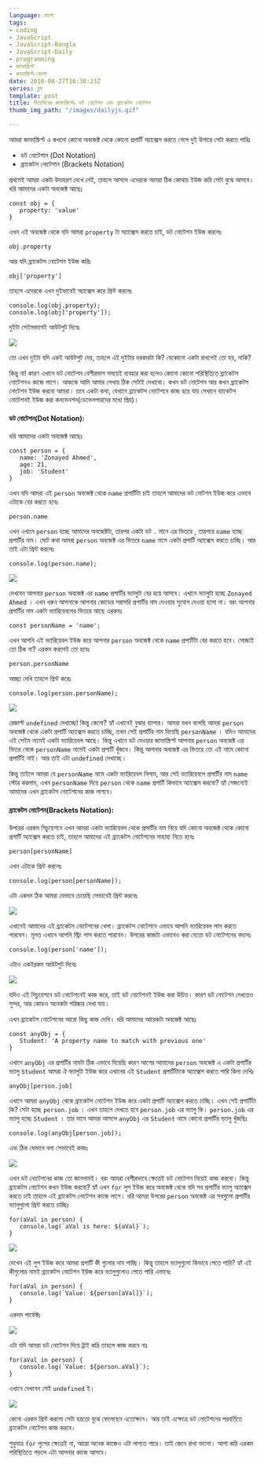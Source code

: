 ```yaml
---
language: বাংলা
tags:
- coding
- JavaScript
- JavaScript-Bangla
- JavaScript-Daily
- programming
- জাভাস্ক্রিপ্ট
- জাভাস্ক্রিপ্ট-বাংলা
date: 2018-08-27T16:38:23Z
series: ব্লগ
template: post
title: নিত্যদিনের জাভাস্ক্রিপ্টঃ ডট নোটেশন এবং ব্র্যাকেটস নোটেশন
thumb_img_path: "/images/dailyjs.gif"

---
```

আমরা জাভাস্ক্রিপ্ট এ কখনো কোনো অবজেক্ট থেকে কোনো প্রপার্টি অ্যাক্সেস করতে গেলে দুই উপারে সেটা করতে পারিঃ

* ডট নোটেশান (Dot Notation)
* ব্র্যাকেটস নোটেশান (Brackets Notation)

প্রথমেই আমরা একটা উদাহরণ দেখে নেই, তাহলে আসলে এদেরকে আমরা ঠিক কোথায় ইউজ করি সেটা বুঝে আসবে। ধরি আমাদের একটা অবজেক্ট আছেঃ

    const obj = {
       property: 'value'
    }

এখন এই অবজেক্ট থেকে যদি আমরা `property` টা অ্যাক্সেস করতে চাই, ডট নোটেশন ইউজ করলেঃ

    obj.property

আর যদি ব্র্যাকেটস নোটেশন ইউজ করিঃ

    obj['property']

তাহলে এদেরকে এখন দুইভাবেই অ্যাক্সেস করে প্রিন্ট করলেঃ

    console.log(obj.property);
    console.log(obj['property']);

দুইটা সেইমভাবেই আউটপুট দিবেঃ

![](https://cdn-images-1.medium.com/max/1000/1*_kkgeIwjofsJ6GeI74ZsNg.png)

তো এখন দুইটা যদি একই আউটপুট দেয়, তাহলে এই দুইটার দরকারটা কি? যেকোনো একটা রাখলেই তো হয়, নাকি?

কিন্তু না! কারণ এখানে ডট নোটেশন বেশীরভাগ সময়েই ব্যবহার করা হলেও কোনো কোনো পরিস্থিতিতে ব্র্যাকেটস নোটেশনও কাজে লাগে। আজকে আমি আমার লেখায় ঠিক সেটাই দেখাবো। কখন ডট নোটেশন আর কখন ব্র্যাকেটস নোটেশন ইউজ করবো আমরা। তবে একটা কথা, যেখানে ব্র্যাকেটস নোটেশনে কাজ হয়ে যায় সেখানে ব্যাকেটস নোটেশনই ইউজ করা কনভেনশন(ডেভেলপারদের মধ্যে প্রিয়)।

#### ডট নোটেশন(Dot Notation):

ধরি আমাদের একটা অবজেক্ট আছেঃ

    const person = {
       name: 'Zonayed Ahmed',
       age: 21,
       job: 'Student'
    }

এখন যদি আমরা এই `person` অবজেক্ট থেকে `name` প্রপার্টিটা চাই তাহলে আমাদের ডট নোটশন ইউজ করে এভাবে এটাকে বের করতে হবেঃ

    person.name

এখন এখানে `person` হচ্ছে আমাদের অবজেক্টটা, তারপর একটা ডট `.` মানে এর ভিতরে , তারপরে `name` হচ্ছে প্রপার্টির নাম। মোট কথা আমরা `person` অবজেক্ট এর ভিতরে `name` নামে একটা প্রপার্টি অ্যাক্সেস করতে চাচ্ছি। আর তাই এটা প্রিন্ট করলেঃ

    console.log(person.name);

![](https://cdn-images-1.medium.com/max/1000/1*UiL8DEvhaIKNTqPlxpd-Gg.png)

দেখবেন আপনার `person` অবজেক্ট এর `name` প্রপার্টির ভ্যালুটা বের হয়ে আসবে। এখানে ভ্যালুটা হচ্ছে `Zonayed Ahmed` । এখন ধরুন আপনাকে আপনার কোডের সরাসরি প্রপার্টির নাম দেওয়ার সুযোগ দেওয়া হলো না। বরং আপনার প্রপার্টির নাম একটা ভ্যারিয়েবলের ভিতরে আছে এরকমঃ

    const personName = 'name';

এখন আপনি এই ভ্যারিয়েবল ইউজ করে আপনার `person` অবজেক্ট থেকে `name` প্রপার্টিটা বের করতে হবে। সোজাই তো ঠিক না? এরকম করলেই তো হবেঃ

    person.personName

আচ্ছা দেখি তাহলে প্রিন্ট করেঃ

    console.log(person.personName);

![](https://cdn-images-1.medium.com/max/1000/1*MpfcoxVjDENl5EjTmXxzmg.png)

রেজাল্ট `undefined` দেখাচ্ছে! কিন্তু কেনো? হ্যাঁ এখানেই বুঝার ব্যাপার। আমরা যখন বলেছি আমরা `person` অবজেক্ট থেকে একটা প্রপার্টি অ্যাক্সেস করতে চাচ্ছি, তখন সেই প্রপার্টির নাম দিয়েছি `personName` । যদিও আমাদের এই সেইম নামেই একটা ভ্যারিয়েবল আছে। কিন্তু এখানে ডট দেওয়ার জাভাস্ক্রিপ্ট আপনার `person` অবজেক্ট এর ভিতর থেকে `personName` নামেই একটা প্রপার্টি খুঁজবে। কিন্তু আপনার অবজেক্ট এর ভিতরে তো এই নামে কোনো প্রপার্টিই নাই। আর তাই এটা `undefined` দেখাচ্ছে।

কিন্তু তাইলে আমরা যে `personName` নামে একটা ভ্যারিয়েবল নিলাম, আর সেই ভ্যারিয়েবলে প্রপার্টির নাম `name` স্টোর করলাম, এখন `personName` দিয়ে `person` থেকে `name` প্রপার্টি কিভাবে অ্যাক্সেস করবো? হ্যাঁ সেজন্যেই আমাদের এখন ব্র্যাকেটস নোটেশনের কাজ লাগবে।

#### ব্র্যাকেটস নোটেশন(Brackets Notation):

উপরের এরকম সিচুয়েশনে এখন আমরা একটা ভ্যারিয়েবল থেকে প্রপার্টির নাম নিয়ে যদি কোনো অবজেক্ট থেকে কোনো প্রপার্টি অ্যাক্সেস করতে চাই, তাহলে আমাদের এই ব্র্যাকেটস নোটেশনের সাহায্য নিতে হবেঃ

    person[personName]

এখন এটাকে প্রিন্ট করলেঃ

    console.log(person[personName]);

এটা একদম ঠিক আমরা যেভাবে চেয়েছি সেভাবেই প্রিন্ট করবেঃ

![](https://cdn-images-1.medium.com/max/1000/1*bA1BAsLAoEhtzSXofZrrnA.png)

এখানেই আমাদের এই ব্র্যাকেটস নোটেশনের খেলা। ব্র্যাকেটস নোটেশনে এভাবে আপনি ভ্যারিয়েবল পাস করতে পারবেন। মূলত এখানে আপনি স্ট্রিং পাস করতে পারবেন। উপরের কাজটা এভাবেও করা যেতো ডট নোটেশনের বদলেঃ

    console.log(person['name']);

এটাও একইরকম আউটপুট দিবেঃ

![](https://cdn-images-1.medium.com/max/1000/1*MyCq5N_CZBjKin9glgiU2w.png)

যদিও এই সিচুয়েশনে ডট নোটেশনেই কাজ করে, তাই ডট নোটেশনই ইউজ করা উচিত। কারণ ডট নোটেশন দেখতেও সুন্দর, আর কোডও অনেকটা পরিষ্কার দেখা যায়।

এখন ব্র্যাকেটস নোটেশনের আরো কিছু কাজ দেখি। ধরি আমাদের আরেকটা অবজেক্ট আছেঃ

    const anyObj = {
       Student: 'A property name to match with previous one'
    }

এখানে `anyObj` এর প্রপার্টির নামটা ঠিক এভাবে দিয়েছি কারণ আগের আমাদের `person` অবজেক্ট এ একটা প্রপার্টির ভ্যালু `Student` আমরা ঐ ভ্যালুটা ইউজ করে এখানের এই `Student` প্রপার্টিটাকে অ্যাক্সেস করতে পারি কিনা দেখিঃ

    anyObj[person.job]

এখানে আমরা `anyObj` থেকে ব্র্যাকেটস নোটেশন ইউজ করে একটা প্রপার্টি অ্যাক্সেস করতে চাচ্ছি। এখন সেই প্রপার্টিটা কি? সেটা হচ্ছে `person.job` । এখন তাহলে দেখতে হবে `person.job` এর ভ্যালু কি। `person.job` এর ভ্যালু হচ্ছে `Student` । তার মানে আমরা আসলে `anyObj` এর `Student` নামে কোনো প্রপার্টির ভ্যালু খুঁজছিঃ

    console.log(anyObj[person.job]);

এবং ঠিক যেভাবে বলা সেভাবেই কাজঃ

![](https://cdn-images-1.medium.com/max/1000/1*lS3W0Fh6p0oyFSsH87hzdA.png)

এখন ডট নোটেশনের কাজ তো জানলামই। বরং আমরা বেশীরভাবে ক্ষেত্রেই ডট নোটেশন নিয়েই কাজ করবো। কিন্তু ব্র্যাকেটস নোটেশন কখন ইউজ করবো? হ্যাঁ এখন `for` লুপ ইউজ করে অবজেক্ট থেকে যদি সব প্রপার্টির ভ্যালু অ্যাক্সেস করতে চাই তাহলে এই ব্র্যাকেটস নোটেশন কাজে লাগে। ধরি আমরা উপরের `person` অবজেক্ট এর সবগুলো প্রপার্টির ভ্যালুগুলো প্রিন্ট করতে চাচ্ছিঃ

    for(aVal in person) {
       console.log(`aVal is here: ${aVal}`);
    }

![](https://cdn-images-1.medium.com/max/1000/1*m2y3C_oCR3a_PMCzasgq_g.png)

দেখেন এই লুপ ইউজ করে আমরা প্রপার্টি কী গুলোর নাম পাচ্ছি। কিন্তু তাহলে ভ্যালুগুলো কিভাবে পেতে পারি? হ্যাঁ এই কীগুলোর নামই ব্র্যাকেটস নোটেশন ইউজ করে ভ্যালুগুলোও পেতে পারি এভাবেঃ

    for(aVal in person) {
       console.log(`Value: ${person[aVal]}`);
    }

একদম পার্ফেক্টঃ

![](https://cdn-images-1.medium.com/max/1000/1*Uwbj00YX9CL3apYMdLdV-Q.png)

এটা যদি আমরা ডট নোটেশন দিয়ে ট্রাই করি তাহলে কাজ করবে নাঃ

    for(aVal in person) {
       console.log(`Value: ${person.aVal}`);
    }

এখানে দেখবেন সেই `undefined` ই।

![](https://cdn-images-1.medium.com/max/1000/1*IOMFndN60e4ZwZJpNFVx2w.png)

কেনো এরকম প্রিন্ট করলো সেটা হয়তো বুঝে ফেলেছেন এতোক্ষনে। আর তাই এক্ষেত্রে ডট নোটেশনের পরবর্তিতে ব্র্যাকেটস নোটেশন কাজ করবে।

শুধুমাত্র `for` লুপের ক্ষেত্রেই না, আরো অনেক কাজেও এটা লাগতে পারে। তাই জেনে রাখা ভালো। আশা করি এরকম পরিস্থিতিতে পড়লে এটা আপনার কাজে আসবে।